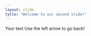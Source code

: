 ```yaml
---
layout: slide
tytle: "Welcome to our second slide!"
---
```

Your text
Use the left arrow to go back!
